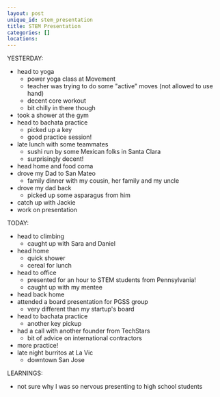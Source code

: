 ```yaml
---
layout: post
unique_id: stem_presentation
title: STEM Presentation
categories: []
locations: 
---
```


YESTERDAY:
* head to yoga
  * power yoga class at Movement
  * teacher was trying to do some "active" moves (not allowed to use hand)
  * decent core workout
  * bit chilly in there though
* took a shower at the gym
* head to bachata practice
  * picked up a key
  * good practice session!
* late lunch with some teammates
  * sushi run by some Mexican folks in Santa Clara
  * surprisingly decent!
* head home and food coma
* drove my Dad to San Mateo
  * family dinner with my cousin, her family and my uncle
* drove my dad back
  * picked up some asparagus from him
* catch up with Jackie
* work on presentation

TODAY:
* head to climbing
  * caught up with Sara and Daniel
* head home
  * quick shower
  * cereal for lunch
* head to office
  * presented for an hour to STEM students from Pennsylvania!
  * caught up with my mentee
* head back home
* attended a board presentation for PGSS group
  * very different than my startup's board
* head to bachata practice
  * another key pickup
* had a call with another founder from TechStars
  * bit of advice on international contractors
* more practice!
* late night burritos at La Vic
  * downtown San Jose

LEARNINGS:
* not sure why I was so nervous presenting to high school students
